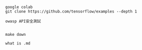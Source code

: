 #

```
google colab
git clone https://github.com/tensorflow/examples --depth 1

owasp API安全測試


```

```
make down

what is .md
```
```


```
